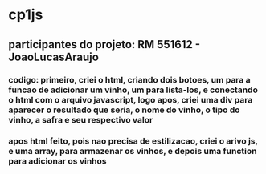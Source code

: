 # cp1js

## participantes do projeto: RM 551612 - JoaoLucasAraujo 

### codigo: primeiro, criei o html, criando dois botoes, um para a funcao de adicionar um vinho, um para lista-los, e conectando o html com o arquivo javascript, logo apos, criei uma div para aparecer o resultado que seria, o nome do vinho, o tipo do vinho, a safra e seu respectivo valor 

### apos html feito, pois nao precisa de estilizacao, criei o arivo js, e uma array, para armazenar os vinhos, e depois uma function para adicionar os vinhos 